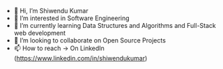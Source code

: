 - 👋 Hi, I’m Shiwendu Kumar
- 👀 I’m interested in Software Engineering
- 🌱 I’m currently learning Data Structures and Algorithms and Full-Stack web development
- 💞️ I’m looking to collaborate on Open Source Projects
- 📫 How to reach -> On LinkedIn (https://www.linkedin.com/in/shiwendukumar)

<!---
shiwendukumar/shiwendukumar is a ✨ special ✨ repository because its `README.md` (this file) appears on your GitHub profile.
You can click the Preview link to take a look at your changes.
--->
